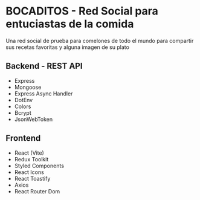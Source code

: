 # BOCADITOS - Red Social para entuciastas de la comida

Una red social de prueba para comelones de todo el mundo para compartir sus recetas favoritas y alguna imagen de su plato

## Backend - REST API

- Express
- Mongoose
- Express Async Handler
- DotEnv
- Colors
- Bcrypt
- JsonWebToken

## Frontend

- React (Vite)
- Redux Toolkit
- Styled Components
- React Icons
- React Toastify
- Axios
- React Router Dom

